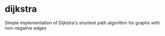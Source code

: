 # dijkstra
Simple implementation of Dijkstra's shortest path algorithm for graphs with non-negative edges
